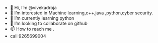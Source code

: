 - 👋 Hi, I’m @vivekadroja
- 👀 I’m interested in Machine learning,c++,java ,python,cyber security.
- 🌱 I’m currently learning python
- 💞️ I’m looking to collaborate on github
- 📫 How to reach me .
- call 9265699004

<!---
vivekadroja/vivekadroja is a ✨ special ✨ repository because its `README.md` (this file) appears on your GitHub profile.
You can click the Preview link to take a look at your changes.
--->
